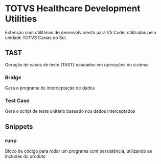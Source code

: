 # TOTVS Healthcare Development Utilities
Extensão com utilitários de desenvolvimento para VS Code, utilizados pela unidade TOTVS Caxias do Sul.

## TAST
Geração de casos de teste (TAST) baseados em operações no sistema

### Bridge
Gera o programa de interceptação de dados

### Test Case
Gera o script de teste unitário baseado nos dados interceptados

## Snippets

### runp
Bloco de código para rodar um programa com persistência, utilizando as includes do produto
